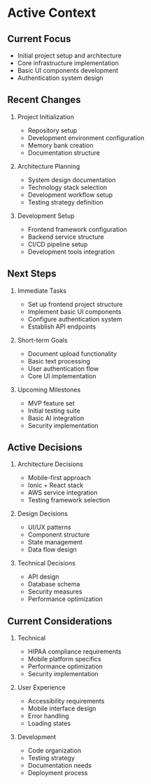 # Active Context

## Current Focus
- Initial project setup and architecture
- Core infrastructure implementation
- Basic UI components development
- Authentication system design

## Recent Changes
1. Project Initialization
   - Repository setup
   - Development environment configuration
   - Memory bank creation
   - Documentation structure

2. Architecture Planning
   - System design documentation
   - Technology stack selection
   - Development workflow setup
   - Testing strategy definition

3. Development Setup
   - Frontend framework configuration
   - Backend service structure
   - CI/CD pipeline setup
   - Development tools integration

## Next Steps
1. Immediate Tasks
   - Set up frontend project structure
   - Implement basic UI components
   - Configure authentication system
   - Establish API endpoints

2. Short-term Goals
   - Document upload functionality
   - Basic text processing
   - User authentication flow
   - Core UI implementation

3. Upcoming Milestones
   - MVP feature set
   - Initial testing suite
   - Basic AI integration
   - Security implementation

## Active Decisions
1. Architecture Decisions
   - Mobile-first approach
   - Ionic + React stack
   - AWS service integration
   - Testing framework selection

2. Design Decisions
   - UI/UX patterns
   - Component structure
   - State management
   - Data flow design

3. Technical Decisions
   - API design
   - Database schema
   - Security measures
   - Performance optimization

## Current Considerations
1. Technical
   - HIPAA compliance requirements
   - Mobile platform specifics
   - Performance optimization
   - Security implementation

2. User Experience
   - Accessibility requirements
   - Mobile interface design
   - Error handling
   - Loading states

3. Development
   - Code organization
   - Testing strategy
   - Documentation needs
   - Deployment process 